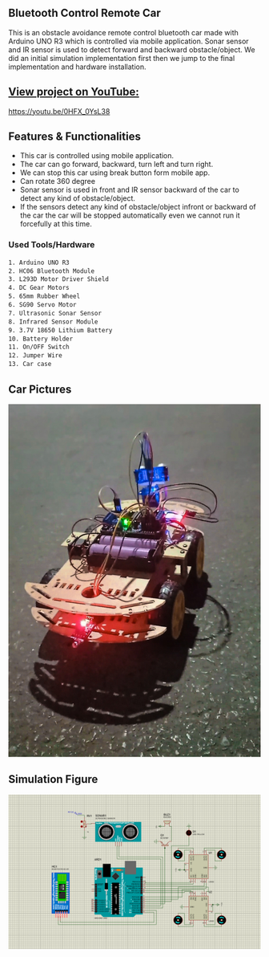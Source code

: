 ## Bluetooth Control Remote Car
This is an obstacle avoidance remote control bluetooth car made with Arduino UNO R3 which is controlled via mobile application.  Sonar sensor and IR sensor is used to detect forward and backward obstacle/object. We did an initial simulation implementation first then we jump to the final implementation and hardware installation.

## [View project on YouTube:](https://youtu.be/0HFX_0YsL38)
https://youtu.be/0HFX_0YsL38

## Features & Functionalities
* This car is controlled using mobile application.
* The car can go forward, backward, turn left and turn right.
* We can stop this car using break button form mobile app.
* Can rotate 360 degree
* Sonar sensor is used in front and IR sensor backward of the car to detect any kind of obstacle/object.
* If the sensors detect any kind of obstacle/object infront or backward of the car the car will be stopped automatically even we cannot run it forcefully at this time.


### Used Tools/Hardware

```bash
1. Arduino UNO R3
2. HC06 Bluetooth Module
3. L293D Motor Driver Shield
4. DC Gear Motors
5. 65mm Rubber Wheel
6. SG90 Servo Motor  
7. Ultrasonic Sonar Sensor
8. Infrared Sensor Module
9. 3.7V 18650 Lithium Battery
10. Battery Holder
11. On/OFF Switch
12. Jumper Wire
13. Car case
```
## Car Pictures
![Figure](images/car.jpg)

 ## Simulation Figure 
 ![Figure](images/robotcar.png)